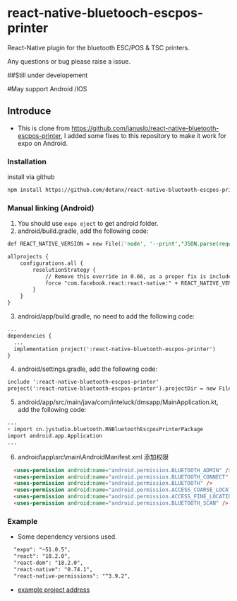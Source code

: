 # react-native-bluetooch-escpos-printer

React-Native plugin for the bluetooth ESC/POS & TSC printers.

Any questions or bug please raise a issue.

##Still under developement

#May support Android /IOS

## Introduce
- This is clone from https://github.com/januslo/react-native-bluetooth-escpos-printer, I added some fixes to this repository to make it work for expo on Android.

### Installation
install via github
```bash
npm install https://github.com/detanx/react-native-bluetooth-escpos-printer.git --save
```
### Manual linking (Android)
1. You should use `expo eject` to get android folder.
2. android/build.gradle, add the following code:
```md
def REACT_NATIVE_VERSION = new File(['node', '--print',"JSON.parse(require('fs').readFileSync(require.resolve('react-native/package.json'), 'utf-8')).version"].execute(null, rootDir).text.trim())

allprojects {
    configurations.all {
        resolutionStrategy {
            // Remove this override in 0.66, as a proper fix is included in react-native itself.
            force "com.facebook.react:react-native:" + REACT_NATIVE_VERSION
        }
    }
}
```
3. android/app/build.gradle, no need to add the following code:
```md
...
dependencies {
  ...
  implementation project(':react-native-bluetooth-escpos-printer')
}
```
4. android/settings.gradle, add the following code:
```md
include ':react-native-bluetooth-escpos-printer'
project(':react-native-bluetooth-escpos-printer').projectDir = new File(rootProject.projectDir, '../node_modules/react-native-bluetooth-escpos-printer/android')
```
5. android/app/src/main/java/com/inteluck/dmsapp/MainApplication.kt, add the following code:
```md
...
+ import cn.jystudio.bluetooth.RNBluetoothEscposPrinterPackage
import android.app.Application
...
```
6. android\app\src\main\AndroidManifest.xml 添加权限
```md
  <uses-permission android:name="android.permission.BLUETOOTH_ADMIN" />
  <uses-permission android:name="android.permission.BLUETOOTH_CONNECT" />
  <uses-permission android:name="android.permission.BLUETOOTH" />
  <uses-permission android:name="android.permission.ACCESS_COARSE_LOCATION"/>
  <uses-permission android:name="android.permission.ACCESS_FINE_LOCATION"/>
  <uses-permission android:name="android.permission.BLUETOOTH_SCAN" />
```
### Example
- Some dependency versions used.
```md
  "expo": "~51.0.5",
  "react": "18.2.0",
  "react-dom": "18.2.0",
  "react-native": "0.74.1",
  "react-native-permissions": "^3.9.2",
```
- [example project address](https://github.com/detanx/expo-react-native-bluetooth-escpos-printer)